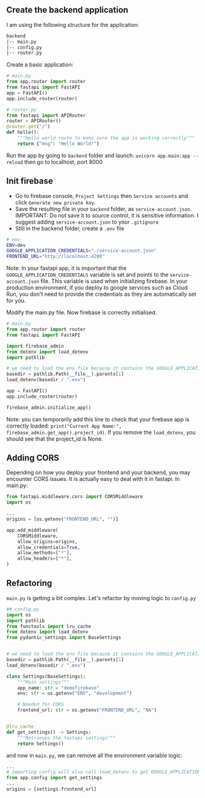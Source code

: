 ## Create the backend application

I am using the following structure for the application:

```bash
backend
|-- main.py
|-- config.py
|-- router.py
```

Create a basic application:

```python
# main.py
from app.router import router
from fastapi import FastAPI
app = FastAPI()
app.include_router(router)

# router.py
from fastapi import APIRouter
router = APIRouter()
@router.get("/")
def hello():
    """Hello world route to make sure the app is working correctly"""
    return {"msg": "Hello World!"}
```

Run the app by going to `backend` folder and launch: `uvicorn app.main:app --reload` then go to localhost, port 8000

## Init firebase

- Go to firebase console, `Project Settings` then `Service accounts` and click `Generate new private key`.
- Save the resulting file in your `backend` folder, as `service-account.json`. IMPORTANT: Do not save it to source control, it is sensitive information. I suggest adding `service-account.json` to your `.gitignore`
- Still in the backend folder, create a `.env` file

```bash
# env
ENV=dev
GOOGLE_APPLICATION_CREDENTIALS="./service-account.json"
FRONTEND_URL="http://localhost:4200"
```

Note: In your fastapi app, it is important that the `GOOGLE_APPLICATION_CREDENTIALS` variable is
set and points to the `service-account.json` file. This variable is used when initializing firebase.
In your production environment, if you deploy to google services such as Cloud Run, you don't need to
provide the credentials as they are automatically set for you.

Modify the main.py file. Now firebase is correctly initialised.

```python
# main.py
from app.router import router
from fastapi import FastAPI

import firebase_admin
from dotenv import load_dotenv
import pathlib

# we need to load the env file because it contains the GOOGLE_APPLICATION_CREDENTIALS
basedir = pathlib.Path(__file__).parents[1]
load_dotenv(basedir / ".env")

app = FastAPI()
app.include_router(router)

firebase_admin.initialize_app()
```

Note: you can temporarily add this line to check that your firebase app is correctly loaded:
`print("Current App Name:", firebase_admin.get_app().project_id)`.
If you remove the `load_dotenv`, you should see that the project_id is None.

## Adding CORS

Depending on how you deploy your frontend and your backend, you may encounter CORS issues.
It is actually easy to deal with it in fastapi.
In main.py:

```python
from fastapi.middleware.cors import CORSMiddleware
import os

...
origins = [os.getenv("FRONTEND_URL", "")]

app.add_middleware(
    CORSMiddleware,
    allow_origins=origins,
    allow_credentials=True,
    allow_methods=["*"],
    allow_headers=["*"],
)
```

## Refactoring

`main.py` is getting a bit complex. Let's refactor by moving logic to `config.py`

```python
## config.py
import os
import pathlib
from functools import lru_cache
from dotenv import load_dotenv
from pydantic_settings import BaseSettings


# we need to load the env file because it contains the GOOGLE_APPLICATION_CREDENTIALS
basedir = pathlib.Path(__file__).parents[1]
load_dotenv(basedir / ".env")

class Settings(BaseSettings):
    """Main settings"""
    app_name: str = "demofirebase"
    env: str = os.getenv("ENV", "development")

    # Needed for CORS
    frontend_url: str = os.getenv("FRONTEND_URL", "NA")


@lru_cache
def get_settings() -> Settings:
    """Retrieves the fastapi settings"""
    return Settings()
```

and now in `main.py`, we can remove all the environment variable logic:

```python
...
# importing config will also call load_dotenv to get GOOGLE_APPLICATION_CREDENTIALS
from app.config import get_settings
...
origins = [settings.frontend_url]
```
